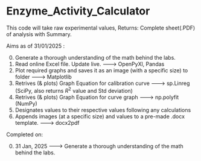 # Enzyme_Activity_Calculator

This code will take raw experimental values,
Returns: Complete sheet(.PDF) of analysis with Summary.

Aims as of 31/01/2025 :

0. Generate a thorough understanding of the math behind the labs.
1. Read online Excel file. Update live. ---> OpenPyXl, Pandas
2. Plot required graphs and saves it as an image (with a specific size) to folder ---> Matplotlib
3. Retrives (& plots) Graph Equation for calibration curve ---> sp.Linreg (SciPy, also returns $R^2$ value and Std deviation)
4. Retrives (& plots) Graph Equation for curve graph ---> np.polyfit (NumPy)
5. Designates values to their respective values following any calculations
6. Appends images (at a specific size) and values to a pre-made .docx template. ---> docx2pdf

Completed on:

0. 31 Jan, 2025 ---> Generate a thorough understanding of the math behind the labs.
